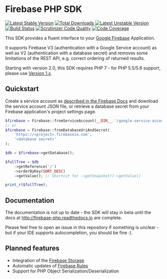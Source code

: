 # Firebase PHP SDK

[![Latest Stable Version](https://poser.pugx.org/kreait/firebase-php/v/stable)](https://packagist.org/packages/kreait/firebase-php)
[![Total Downloads](https://poser.pugx.org/kreait/firebase-php/downloads)](https://packagist.org/packages/kreait/firebase-php)
[![Latest Unstable Version](https://poser.pugx.org/kreait/firebase-php/v/unstable)](https://packagist.org/packages/kreait/firebase-php)
[![Build Status](https://travis-ci.org/kreait/firebase-php.svg?branch=master)](https://travis-ci.org/kreait/firebase-php)
[![Scrutinizer Code Quality](https://scrutinizer-ci.com/g/kreait/firebase-php/badges/quality-score.png?b=master)](https://scrutinizer-ci.com/g/kreait/firebase-php/?branch=master)
[![Code Coverage](https://scrutinizer-ci.com/g/kreait/firebase-php/badges/coverage.png?b=master)](https://scrutinizer-ci.com/g/kreait/firebase-php/?branch=master)

This SDK provides a fluent interface to your [Google Firebase](https://firebase.google.com) Application.

It supports Firebase V3 (authentication with a Google Service account) as
well as V2 (authentication with a database secret) and removes some limitations of the 
REST API, e.g. correct ordering of returned results.

Starting with version 2.0, this SDK requires PHP 7 - for PHP 5.5/5.6 support, please use
[Version 1.x](http://firebase-php.readthedocs.io/en/1.x/).

## Quickstart

Create a service account as 
[described in the Firebase Docs](https://firebase.google.com/docs/server/setup#add_firebase_to_your_app)
and download the service account JSON file, 
or retrieve a database secret from your Firebase application's project settings page.

```php
$firebase = Firebase::fromServiceAccount(__DIR__.'/google-service-account.json');
// or
$firebase = Firebase::fromDatabaseUriAndSecret(
    'https://<project>.firebaseio.com',
    '<database secret>'
);

$db = $firebase->getDatabase();

$fullTree = $db
    ->getReference('/')
    ->orderByKey(SORT_DESC)
    ->getValue(); // Shortcut for ->getSnapshot()->getValue()

print_r($fullTree);
```


## Documentation

The documentation is not up to date - the SDK will stay in beta until the docs at
http://firebase-php.readthedocs.io are complete. 

Please feel free to open an issue in this repository if something is unclear - but
if your IDE supports autocompletion, you should be fine :).

## Planned features

- Integration of the [Firebase Storage](https://firebase.google.com/docs/storage/)
- Automatic updates of [Firebase Rules](https://firebase.google.com/docs/database/security/) 
- Support for PHP Object Serialization/Deserialization

